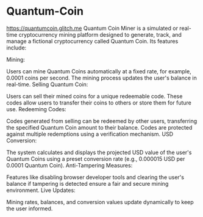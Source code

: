 # Quantum-Coin
https://quantumcoin.glitch.me
Quantum Coin Miner is a simulated or real-time cryptocurrency mining platform designed to generate, track, and manage a fictional cryptocurrency called Quantum Coin. Its features include:

Mining:

Users can mine Quantum Coins automatically at a fixed rate, for example, 0.0001 coins per second.
The mining process updates the user's balance in real-time.
Selling Quantum Coin:

Users can sell their mined coins for a unique redeemable code.
These codes allow users to transfer their coins to others or store them for future use.
Redeeming Codes:

Codes generated from selling can be redeemed by other users, transferring the specified Quantum Coin amount to their balance.
Codes are protected against multiple redemptions using a verification mechanism.
USD Conversion:

The system calculates and displays the projected USD value of the user's Quantum Coins using a preset conversion rate (e.g., 0.000015 USD per 0.0001 Quantum Coin).
Anti-Tampering Measures:

Features like disabling browser developer tools and clearing the user's balance if tampering is detected ensure a fair and secure mining environment.
Live Updates:

Mining rates, balances, and conversion values update dynamically to keep the user informed.
